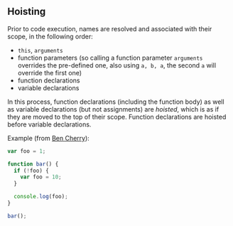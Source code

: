 
## Hoisting

Prior to code execution, names are resolved and associated with their scope,
in the following order:
* `this`, `arguments`
* function parameters (so calling a function parameter `arguments` overrides the pre-defined one, also using `a, b, a`, the second `a` will override the first one)
* function declarations
* variable declarations

In this process, function declarations (including the function body) as well as variable declarations (but not assignments) are _hoisted_, which is as if they are moved to the top of their scope. Function declarations are hoisted before variable declarations.

Example (from [Ben Cherry](http://www.adequatelygood.com/JavaScript-Scoping-and-Hoisting.html)):

```js
var foo = 1;

function bar() {
  if (!foo) {
    var foo = 10;
  }

  console.log(foo);
}

bar();
```

